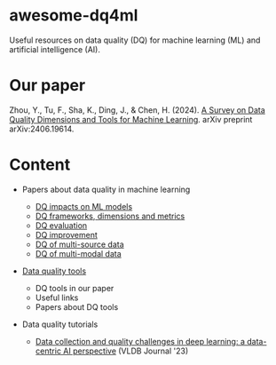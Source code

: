 # awesome-dq4ml
Useful resources on data quality (DQ) for machine learning (ML) and artificial intelligence (AI). 

# Our paper
Zhou, Y., Tu, F., Sha, K., Ding, J., & Chen, H. (2024). [A Survey on Data Quality Dimensions and Tools for Machine Learning](https://arxiv.org/abs/2406.19614). arXiv preprint arXiv:2406.19614.

# Content

- Papers about data quality in machine learning
  - [DQ impacts on ML models](Paper_list/Data_quality_impacts_on_ML_models.md)
  - [DQ frameworks, dimensions and metrics](Paper_list/DQ_frameworks_dimensions_and_metrics.md)
  - [DQ evaluation](Paper_list/Data_quality_evaluation.md)
  - [DQ improvement](Paper_list/Data_quality_improvement.md)
  - [DQ of multi-source data](Paper_list/DQ_of_multi-source_data.md)
  - [DQ of multi-modal data](Paper_list/DQ_of_multi-modal_data.md)
  
- [Data quality tools](Data_quality_tools.md)
  - DQ tools in our paper
  - Useful links
  - Papers about DQ tools

- Data quality tutorials
  - [Data collection and quality challenges in deep learning: a data-centric AI perspective](https://link.springer.com/article/10.1007/s00778-022-00775-9) (VLDB Journal '23)
